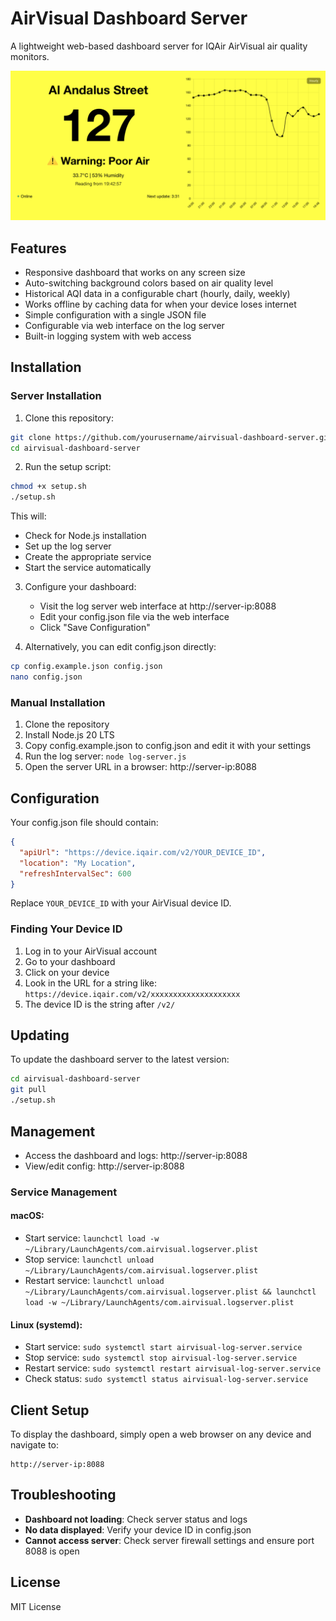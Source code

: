 # AirVisual Dashboard Server

A lightweight web-based dashboard server for IQAir AirVisual air quality monitors.

![Dashboard Example](screenshot.png)

## Features

* Responsive dashboard that works on any screen size
* Auto-switching background colors based on air quality level
* Historical AQI data in a configurable chart (hourly, daily, weekly)
* Works offline by caching data for when your device loses internet
* Simple configuration with a single JSON file
* Configurable via web interface on the log server
* Built-in logging system with web access

## Installation

### Server Installation

1. Clone this repository:
```bash
git clone https://github.com/yourusername/airvisual-dashboard-server.git
cd airvisual-dashboard-server
```

2. Run the setup script:
```bash
chmod +x setup.sh
./setup.sh
```

This will:
- Check for Node.js installation
- Set up the log server
- Create the appropriate service
- Start the service automatically

3. Configure your dashboard:
   - Visit the log server web interface at http://server-ip:8088
   - Edit your config.json file via the web interface
   - Click "Save Configuration"

4. Alternatively, you can edit config.json directly:
```bash
cp config.example.json config.json
nano config.json
```

### Manual Installation

1. Clone the repository
2. Install Node.js 20 LTS
3. Copy config.example.json to config.json and edit it with your settings
4. Run the log server: `node log-server.js`
5. Open the server URL in a browser: http://server-ip:8088

## Configuration

Your config.json file should contain:

```json
{
  "apiUrl": "https://device.iqair.com/v2/YOUR_DEVICE_ID",
  "location": "My Location",
  "refreshIntervalSec": 600
}
```

Replace `YOUR_DEVICE_ID` with your AirVisual device ID.

### Finding Your Device ID

1. Log in to your AirVisual account
2. Go to your dashboard
3. Click on your device
4. Look in the URL for a string like: `https://device.iqair.com/v2/xxxxxxxxxxxxxxxxxxxx`
5. The device ID is the string after `/v2/`

## Updating

To update the dashboard server to the latest version:

```bash
cd airvisual-dashboard-server
git pull
./setup.sh
```

## Management

- Access the dashboard and logs: http://server-ip:8088
- View/edit config: http://server-ip:8088

### Service Management

#### macOS:
- Start service: `launchctl load -w ~/Library/LaunchAgents/com.airvisual.logserver.plist`
- Stop service: `launchctl unload ~/Library/LaunchAgents/com.airvisual.logserver.plist`
- Restart service: `launchctl unload ~/Library/LaunchAgents/com.airvisual.logserver.plist && launchctl load -w ~/Library/LaunchAgents/com.airvisual.logserver.plist`

#### Linux (systemd):
- Start service: `sudo systemctl start airvisual-log-server.service`
- Stop service: `sudo systemctl stop airvisual-log-server.service`
- Restart service: `sudo systemctl restart airvisual-log-server.service`
- Check status: `sudo systemctl status airvisual-log-server.service`

## Client Setup

To display the dashboard, simply open a web browser on any device and navigate to:
```
http://server-ip:8088
```

## Troubleshooting

- **Dashboard not loading**: Check server status and logs
- **No data displayed**: Verify your device ID in config.json
- **Cannot access server**: Check server firewall settings and ensure port 8088 is open

## License

MIT License 
